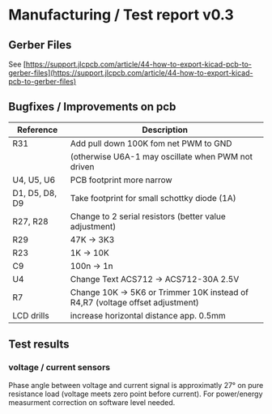# Manufacturing / Test report v0.3


## Gerber Files

See [https://support.jlcpcb.com/article/44-how-to-export-kicad-pcb-to-gerber-files](https://support.jlcpcb.com/article/44-how-to-export-kicad-pcb-to-gerber-files)

## Bugfixes / Improvements on pcb


| Reference      | Description                                                                   |
| -------------- | ----------------------------------------------------------------------------- |
| R31            | Add pull down 100K fom net PWM to GND                                         |
|                | (otherwise U6A-1 may oscillate when PWM not driven                            |
| U4, U5, U6     | PCB footprint more narrow                                                     |
| D1, D5, D8, D9 | Take footprint for small schottky diode (1A)                                  |
| R27, R28       | Change to 2 serial resistors (better value adjustment)                        |
| R29            | 47K -> 3K3                                                                     |
| R23            | 1K -> 10K                                                                     |
| C9             | 100n -> 1n                                                                    |
| U4             | Change Text ACS712 -> ACS712-30A 2.5V|66mV/A (or ACS712-20A 2.5V|100mV/A)     |
| R7             | Change 10K -> 5K6 or Trimmer 10K instead of R4,R7 (voltage offset adjustment) |
| LCD drills     | increase horizontal distance app. 0.5mm                                       |


## Test results

### voltage / current sensors

Phase angle between voltage and current signal is approximatly 27° on pure resistance load (voltage meets zero point before current).
For power/energy measurment correction on software level needed.
